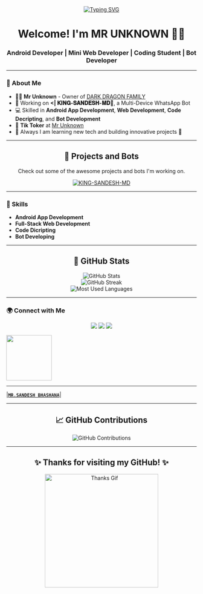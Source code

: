 <div align="center">
  <a href="https://git.io/typing-svg">
    <img src="https://readme-typing-svg.demolab.com?font=Ribeye&size=50&pause=1000&color=33ff00&center=true&width=910&height=100&lines=I+am+Professor+Sandesh+Bhashana;Bot+Developer;Android+App+Developer" alt="Typing SVG">
  </a>
</div>

<h1 align="center">Welcome! I'm MR UNKNOWN 👨‍🏫</h1>
<h3 align="center">Android Developer | Mini Web Developer | Coding Student | Bot Developer</h3>

---

### 🚀 About Me

- 👨‍🏫 **Mr Unknown** - Owner of [DARK DRAGON FAMILY](https://www.tiktok..com/@mr__unknown_sandesh)
- 🤖 Working on **<| 𝐊𝐈𝐍𝐆-𝐒𝐀𝐍𝐃𝐄𝐒𝐇-𝐌𝐃🫧**, a Multi-Device WhatsApp Bot
- 💻 Skilled in **Android App Development**, **Web Development**, **Code Decripting**, and **Bot Development**
- 🎥 **Tik Toker** at [Mr Unknown](https://www.tiktok.com/@mr__unknown_sandesh) 
- 🌱 Always I am learning new tech and building innovative projects 🥹

---

<div align="center">
  <h2>🚀 Projects and Bots</h2>
  <p>Check out some of the awesome projects and bots I'm working on.</p>

  <a href="https://github.com/vijitharanawakage/KING-SANDESH-MD" target="_blank">
    <img src="https://img.shields.io/badge/King_sandesh-Multi_Device_Whatsapp_Bot-green?style=for-the-badge&logo=whatsapp" alt="KING-SANDESH-MD">
  </a>
  <br>
</div>

---

### 🔧 Skills

- **Android App Development**
- **Full-Stack Web Development**
- **Code Dicripting**
- **Bot Developing**

---

<div align="center">
  <h2>🌟 GitHub Stats</h2>
  <img src="https://github-readme-stats.vercel.app/api?username=vijitharanawakage&show_icons=true&theme=radical" alt="GitHub Stats">
  <br>
  <img src="https://github-readme-streak-stats.herokuapp.com/?user=vijitharanawakage&theme=radical" alt="GitHub Streak">
  <br>
  <img src="https://github-readme-stats.vercel.app/api/top-langs/?username=vijitharanawakage&layout=compact&theme=radical" alt="Most Used Languages">
</div>

---

### 🌍 Connect with Me

<p align="center">
  <a href="https://www.tiktok.com/@mr__unknown_sandesh" target="_blank"><img src="https://img.shields.io/badge/TikTok-Follow Now-FF0000?style=for-the-badge&logo=tiktok&logoColor=white"></a>
  <a href="https://www.instagram.com/mr__unknown_sandesh/profilecard/?igsh=OHN1ZXZndzUxdjBr" target="_blank"><img src="https://img.shields.io/badge/Instagram-Find%20Now-blue?style=for-the-badge&logo=instagram"></a>
  <a href="https://whatsapp.com/channel/0029Vb5TUQb72WTmFdUmB71s" target="_blank"><img src="https://img.shields.io/badge/WhatsApp-Join-brightgreen?style=for-the-badge&logo=whatsapp"></a>
</p>

<a href="https://github.com/vijitharanawakage/"><img src="https://i.ibb.co/0DC6PDM/20240816-123731.png" width=120 height=120></a>   

---

|**[`MR.SANDESH BHASHANA`](https://github.com/vijitharanawakage)**|

---

<div align="center">
  <h2>📈 GitHub Contributions</h2>
  <img src="https://github-contribution-stats.vercel.app/api/?username=vijitharanawakage" alt="GitHub Contributions">
</div>

---

<div align="center">
  <h2>✨ Thanks for visiting my GitHub! ✨</h2>
  <img src="https://media.giphy.com/media/Q7LHmoFwVP6Yc1swZs/giphy.gif" width="300" alt="Thanks Gif">
</div>

